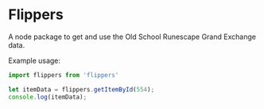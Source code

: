 # Flippers
A node package to get and use the Old School Runescape Grand Exchange data.

Example usage:
```javascript
import flippers from 'flippers'

let itemData = flippers.getItemById(554);
console.log(itemData);
```
